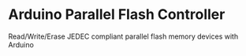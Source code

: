 # Arduino Parallel Flash Controller
Read/Write/Erase JEDEC compliant parallel flash memory devices with Arduino
